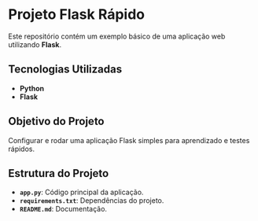 # Projeto Flask Rápido

Este repositório contém um exemplo básico de uma aplicação web utilizando **Flask**.

## Tecnologias Utilizadas

- **Python**
- **Flask**

## Objetivo do Projeto

Configurar e rodar uma aplicação Flask simples para aprendizado e testes rápidos.

## Estrutura do Projeto

- **`app.py`**: Código principal da aplicação.
- **`requirements.txt`**: Dependências do projeto.
- **`README.md`**: Documentação.



